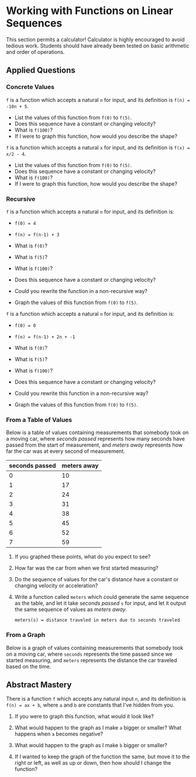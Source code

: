 # Working with Functions on Linear Sequences

This section permits a calculator! Calculator is highly encouraged to avoid
tedious work. Students should have already been tested on basic arithmetic and
order of operations.

## Applied Questions

### Concrete Values

`f` is a function which accepts a natural `n` for input, and its definition is
`f(n) = -10n + 5`.

- List the values of this function from `f(0)` to `f(5)`.
- Does this sequence have a constant or changing velocity?
- What is `f(100)`?
- If I were to graph this function, how would you describe the shape?

`f` is a function which accepts a natural `x` for input, and its definition is
`f(x) = x/2 - 4`.

- List the values of this function from `f(0)` to `f(5)`.
- Does this sequence have a constant or changing velocity?
- What is `f(100)`?
- If I were to graph this function, how would you describe the shape?

### Recursive

`f` is a function which accepts a natural `n` for input, and its definition is:
   - `f(0) = 4`
   - `f(n) = f(n-1) + 3`

- What is `f(0)`?
- What is `f(5)`?
- What is `f(100)`?
- Does this sequence have a constant or changing velocity?
- Could you rewrite the function in a non-recursive way?
- Graph the values of this function from `f(0)` to `f(5)`.

`f` is a function which accepts a natural `n` for input, and its definition is:
   - `f(0) = 0`
   - `f(n) = f(n-1) + 2n + -1`

- What is `f(0)`?
- What is `f(5)`?
- What is `f(100)`?
- Does this sequence have a constant or changing velocity?
- Could you rewrite this function in a non-recursive way?
- Graph the values of this function from `f(0)` to `f(5)`.

### From a Table of Values

Below is a table of values containing measurements that somebody took on a 
moving car, where _seconds passed_ represents how many seconds have passed from 
the start of measurement, and _meters away_ represents how far the car was at 
every second of measurement.

seconds passed | meters away
-------------- | -----------
0              | 10
1              | 17
2              | 24
3              | 31
4              | 38
5              | 45
6              | 52
7              | 59

1. If you graphed these points, what do you expect to see?

2. How far was the car from when we first started measuring?

3. Do the sequence of values for the car's distance have a constant or changing
   velocity or acceleration?

4. Write a function called `meters` which could generate the same sequence as
   the table, and let it take _seconds passed_ `s` for input, and let it output 
   the same sequence of values as _meters away_.

   `meters(s) = distance traveled in meters due to seconds traveled`

### From a Graph

Below is a graph of values containing measurements that somebody took on a 
moving car, where `seconds` represents the time passed since we started
measuring, and `meters` represents the distance the car traveled based on the
time.

## Abstract Mastery

There is a function `f` which accepts any natural input `n`, and its definition
is `f(n) = ax + b`, where `a` and `b` are constants that I've hidden from you.

1. If you were to graph this function, what would it look like?

2. What would happen to the graph as I make `a` bigger or smaller? What happens
   when `a` becomes negative?

3. What would happen to the graph as I make `b` bigger or smaller?

4. If I wanted to keep the graph of the function the same, but move it to the 
   right or left, as well as up or down, then how should I change the function?
